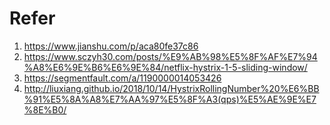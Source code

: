 # Refer

1. https://www.jianshu.com/p/aca80fe37c86
2. https://www.sczyh30.com/posts/%E9%AB%98%E5%8F%AF%E7%94%A8%E6%9E%B6%E6%9E%84/netflix-hystrix-1-5-sliding-window/
3. https://segmentfault.com/a/1190000014053426
4. http://liuxiang.github.io/2018/10/14/HystrixRollingNumber%20%E6%BB%91%E5%8A%A8%E7%AA%97%E5%8F%A3(qps)%E5%AE%9E%E7%8E%B0/